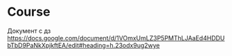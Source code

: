 # Course
Документ с дз
https://docs.google.com/document/d/1VOmxUmLZ3P5PMThLJAaEd4HDDUbTbD9PaNkXpjkftEA/edit#heading=h.23odx9ug2wye

